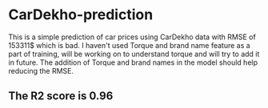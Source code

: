 # CarDekho-prediction
This is a simple prediction of car prices using CarDekho data with RMSE of 153311$ which is bad. I haven't used Torque and brand name feature as a part of training, will be working on to understand torque and will try to add it in future. The addition of Torque and brand names in the model should help reducing the RMSE.
## The R2 score is 0.96

